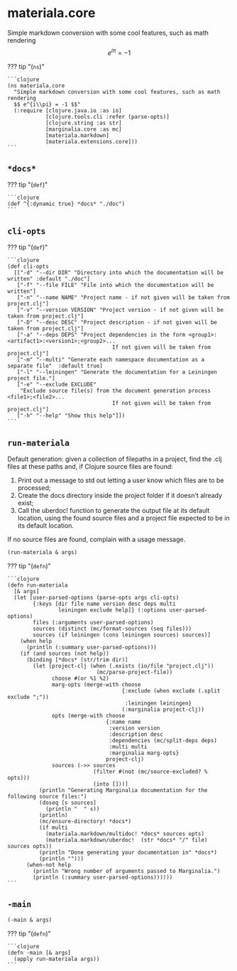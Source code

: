 # materiala.core

Simple markdown conversion with some cool features, such as math rendering
  $$ e^{i\pi} = -1 $$



??? tip  "(`ns`)"

    ```clojure
    (ns materiala.core
      "Simple markdown conversion with some cool features, such as math rendering
      $$ e^{i\\pi} = -1 $$"
      (:require [clojure.java.io :as io]
                [clojure.tools.cli :refer (parse-opts)]
                [clojure.string :as str]
                [marginalia.core :as mc]
                [materiala.markdown]
                [materiala.extensions.core]))
    ```

## `*docs*`



??? tip  "(`def`)"

    ```clojure
    (def ^{:dynamic true} *docs* "./doc")
    ```

## `cli-opts`



??? tip  "(`def`)"

    ```clojure
    (def cli-opts
      [["-d" "--dir DIR" "Directory into which the documentation will be written" :default "./doc"]
       ["-f" "--file FILE" "File into which the documentation will be written"]
       ["-n" "--name NAME" "Project name - if not given will be taken from project.clj"]
       ["-v" "--version VERSION" "Project version - if not given will be taken from project.clj"]
       ["-D" "--desc DESC" "Project description - if not given will be taken from project.clj"]
       ["-a" "--deps DEPS" "Project dependencies in the form <group1>:<artifact1>:<version1>;<group2>...
                                     If not given will be taken from project.clj"]
       ["-m" "--multi" "Generate each namespace documentation as a separate file"  :default true]
       ["-l" "--leiningen" "Generate the documentation for a Leiningen project file."]
       ["-e" "--exclude EXCLUDE"
        "Exclude source file(s) from the document generation process <file1>;<file2>...
                                     If not given will be taken from project.clj"]
       ["-h" "--help" "Show this help"]])
    ```

## `run-materiala`

Default generation: given a collection of filepaths in a project, find the .clj
   files at these paths and, if Clojure source files are found:

   1. Print out a message to std out letting a user know which files are to be processed;
   1. Create the docs directory inside the project folder if it doesn't already exist;
   1. Call the uberdoc! function to generate the output file at its default location,
     using the found source files and a project file expected to be in its default location.

   If no source files are found, complain with a usage message.

```clojure
(run-materiala & args)
```

??? tip  "(`defn`)"

    ```clojure
    (defn run-materiala
      [& args]
      (let [user-parsed-options (parse-opts args cli-opts)
            {:keys [dir file name version desc deps multi
                    leiningen exclude help]} (:options user-parsed-options)
            files (:arguments user-parsed-options)
            sources (distinct (mc/format-sources (seq files)))
            sources (if leiningen (cons leiningen sources) sources)]
        (when help
          (println (:summary user-parsed-options)))
        (if (and sources (not help))
          (binding [*docs* (str/trim dir)]
            (let [project-clj (when (.exists (io/file "project.clj"))
                                (mc/parse-project-file))
                  choose #(or %1 %2)
                  marg-opts (merge-with choose
                                        {:exclude (when exclude (.split exclude ";"))
                                         :leiningen leiningen}
                                        (:marginalia project-clj))
                  opts (merge-with choose
                                   {:name name
                                    :version version
                                    :description desc
                                    :dependencies (mc/split-deps deps)
                                    :multi multi
                                    :marginalia marg-opts}
                                   project-clj)
                  sources (->> sources
                               (filter #(not (mc/source-excluded? % opts)))
                               (into []))]
              (println "Generating Marginalia documentation for the following source files:")
              (doseq [s sources]
                (println "  " s))
              (println)
              (mc/ensure-directory! *docs*)
              (if multi
                (materiala.markdown/multidoc! *docs* sources opts)
                (materiala.markdown/uberdoc!  (str *docs* "/" file) sources opts))
              (println "Done generating your documentation in" *docs*)
              (println "")))
          (when-not help
            (println "Wrong number of arguments passed to Marginalia.")
            (println (:summary user-parsed-options))))))
    ```

## `-main`

```clojure
(-main & args)
```

??? tip  "(`defn`)"

    ```clojure
    (defn -main [& args]
      (apply run-materiala args))
    ```

